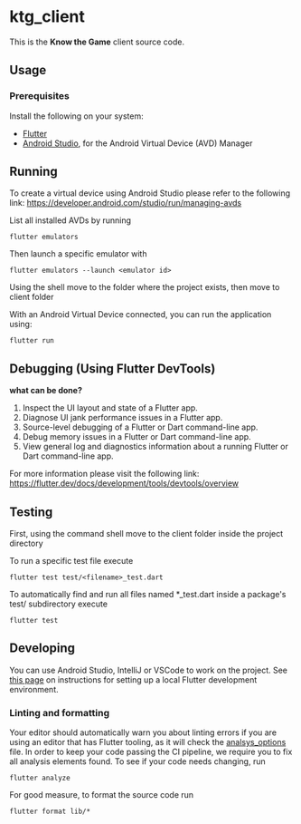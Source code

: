 # ktg_client

This is the **Know the Game** client source code.

## Usage

### Prerequisites

Install the following on your system:

- [Flutter](https://flutter.dev)
- [Android Studio](https://developer.android.com/studio), for the Android Virtual Device (AVD) Manager

## Running

To create a virtual device using Android Studio please refer to the following link:  https://developer.android.com/studio/run/managing-avds
 
List all installed AVDs by running

```
flutter emulators
```

Then launch a specific emulator with

```
flutter emulators --launch <emulator id>
```

Using the shell move to the folder where the project exists, then move to client folder

With an Android Virtual Device connected, you can run the application using:

```shell
flutter run
```

## Debugging (Using Flutter DevTools)
**what can be done?**

1. Inspect the UI layout and state of a Flutter app.
2. Diagnose UI jank performance issues in a Flutter app.
3. Source-level debugging of a Flutter or Dart command-line app.
4. Debug memory issues in a Flutter or Dart command-line app.
5. View general log and diagnostics information about a running Flutter or Dart command-line app.

For more information please visit the following link:   https://flutter.dev/docs/development/tools/devtools/overview

## Testing

First, using the command shell move to the client folder inside the project directory

To run a specific test file execute

```shell
flutter test test/<filename>_test.dart
```

To automatically find and run all files named *_test.dart inside a package's test/ subdirectory execute

```shell
flutter test
```

## Developing

You can use Android Studio, IntelliJ or VSCode to work on the project. See [this page](https://flutter.dev/docs/get-started/editor?tab=vscode) on instructions for setting up a local Flutter development environment.

### Linting and formatting

Your editor should automatically warn you about linting errors if you are using an editor that has Flutter tooling, as it will check the [analsys_options](./analysis_options.yaml) file. In order to keep your code passing the CI pipeline, we require you to fix all analysis elements found. To see if your code needs changing, run 

```
flutter analyze
```

For good measure, to format the source code run

```
flutter format lib/*
```
